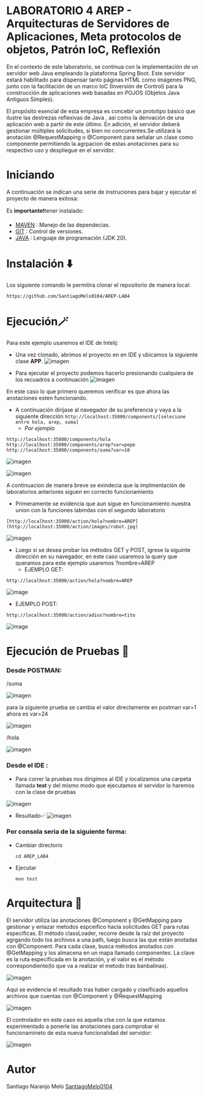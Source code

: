 # LABORATORIO 4 AREP -  Arquitecturas de Servidores de Aplicaciones, Meta protocolos de objetos, Patrón IoC, Reflexión


En el contexto de este laboratorio, se continua con la implementación de un servidor web Java empleando la plataforma Spring Boot. Este servidor estará habilitado para dispensar tanto páginas HTML como imágenes PNG, junto con la facilitación de un marco IoC (Inversión de Control) para la construcción de aplicaciones web basadas en POJOS (Objetos Java Antiguos Simples).

El propósito esencial de esta empresa es concebir un prototipo básico que ilustre las destrezas reflexivas de Java , así como la derivación de una aplicación web a partir de este último. En adición, el servidor deberá gestionar múltiples solicitudes, si bien no concurrentes.Se utilizará la anotación @RequestMapping o @Component para señalar un clase como componente permitiendo la agrpacion de estas anotaciones para su respectivo uso y despliegue en el servidor.

# Iniciando 
A continuación se indican una serie de instruciones para bajar y ejecutar el proyecto de manera exitosa:

Es **importante**❗tener instalado: 
- [MAVEN](https://maven.apache.org) : Manejo de las dependecias. 
- [GIT](https://git-scm.com) : Control de versiones.
- [JAVA](https://www.java.com/es/) : Lenguaje de programación (JDK 20). 

# Instalación ⬇️
Los siguiente comando le permitira clonar el repositorio de manera local:
~~~
https://github.com/SantiagoMelo0104/AREP-LAB4
~~~

# Ejecución🪄 
Para este ejemplo usaremos el IDE de Intelij:

+ Una vez clonado, abrimos el proyecto en en IDE y ubicamos la siguiente clase **APP**.
![imagen](https://github.com/SantiagoMelo0104/AREP-LAB4/assets/123812833/66142a92-a6dd-4af5-812c-0b70b967d4a5)

+ Para ejecutar el proyecto podemos hacerlo presionando cualquiera de los recuadros a continuación
![imagen](https://github.com/SantiagoMelo0104/AREP-LAB4/assets/123812833/b56278b3-2163-4053-9a30-27a4817b23ae)

En este caso lo que primero queremos verificar es que ahora las anotaciones esten funcionando.
+ A continuación dirijase al navegador de su preferencia y vaya a la siguiente dirección  ```http://localhost:35000/components/[selecione entre hola, arep, suma]  ```
  + *Por ejemplo*
  
``` 
http://localhost:35000/components/hola
http://localhost:35000/components/arep?var=pepe
http://localhost:35000/components/suma?var=10
```

![imagen](https://github.com/SantiagoMelo0104/AREP-LAB4/assets/123812833/f04185d7-caab-453f-9883-698cf310733b)

![imagen](https://github.com/SantiagoMelo0104/AREP-LAB4/assets/123812833/338390e5-5747-44dc-964b-6f514582e227)

A continuacion de manera breve se evindecia que la implmentación de laboratorios anteriores siguen en correcto funcionamiento 

+ Primeramente se evidencia que aun sigue en funcionamiento nuestra union con la funciones labmdas con el segundo laboratorio

``` 
[http://localhost:35000/action/hola?nombre=AREP](http://localhost:35000/action/images/robot.jpg)
```
  ![imagen](https://github.com/SantiagoMelo0104/AREP-LAB4/assets/123812833/a6e6ba0f-976d-45c1-9468-c650a4f99105)

+ Luego si se desea probar los métodos GET y POST, igrese la siguinte dirección en su navegador, en este caso usaremos la query que queramos para este ejemplo usaremos ?nombre=AREP
  + EJEMPLO GET:
``` 
http://localhost:35000/action/hola?nombre=AREP
```
![image](https://github.com/SantiagoMelo0104/AREP-LAB3/assets/123812833/62766765-dc7b-43d3-93bd-52f9e036c7e3)
  + EJEMPLO POST:
``` 
http://localhost:35000/action/adios?nombre=tito
```
![image](https://github.com/SantiagoMelo0104/AREP-LAB3/assets/123812833/9366357f-125e-4085-90bd-07c350808a5c)

# Ejecución de Pruebas 🧪

### Desde POSTMAN:

/suma

![imagen](https://github.com/SantiagoMelo0104/AREP-LAB4/assets/123812833/4592a168-fc68-4e44-bcf5-2ba42eb84b17)

para la siguiente prueba se cambia el valor directamente en postman var=1 ahora es var=24

![imagen](https://github.com/SantiagoMelo0104/AREP-LAB4/assets/123812833/46d7eb19-4114-42fa-b8f2-1d26050de486)

/hola

![imagen](https://github.com/SantiagoMelo0104/AREP-LAB4/assets/123812833/69a096ac-1a94-422b-87c2-6820f131c064)


### Desde el IDE : 
- Para correr la pruebas nos dirigimos al IDE y localizamos una carpeta llamada **test** y del mismo modo que ejecutamos el servidor lo haremos con la clase de pruebas
  
![imagen](https://github.com/SantiagoMelo0104/AREP-LAB4/assets/123812833/afbb7f99-aac2-4baf-a1b0-0d4d3785e007)



- Resultado✅
![imagen](https://github.com/SantiagoMelo0104/AREP-LAB4/assets/123812833/a7e2a323-890b-4174-bc6c-6709ddd95fef)



### Por consola seria de la siguiente forma:
- Cambiar directorio
  ```
  cd AREP_LAB4
  ```

- Ejecutar 
  ```
  mvn test
  ```
# Arquitectura 📄 
El servidor utiliza las anotaciones @Component y  @GetMapping para gestionar y enlazar metodos espceifico hacia solicitudes GET para rutas específicas. El método classLoader,  recorre desde la raiz del proyecto agrgando todo los archivos a una path, luego busca las que están anotadas con @Component. Para cada clase, busca métodos anotados con @GetMapping y los almacena en un mapa llamado componentes. La clave es la ruta especificada en la anotación, y el valor es el método correspondiente(lo que va a realizar el metodo tras banbalinas).

![imagen](https://github.com/SantiagoMelo0104/AREP-LAB4/assets/123812833/558d8fbf-f251-42bc-aea2-17841c80bfe5)

Aqui se evidencia el resultado tras haber cargado y clasificado aquellos archivos que cuentas con @Component y @RequestMapping

![imagen](https://github.com/SantiagoMelo0104/AREP-LAB4/assets/123812833/63933c04-acda-420d-9df5-9e175a835227)

El controlador en este caso es aquella clse con la que estamos experimentado a ponerle las anotaciones para comprobar el funcionamineto de esta nueva funcionalidad del servidor:

![imagen](https://github.com/SantiagoMelo0104/AREP-LAB4/assets/123812833/84230d03-9bb6-49c7-a892-194d82ca62d9)



# Autor 
Santiago Naranjo Melo [SantiagoMelo0104](https://github.com/SantiagoMelo0104)
